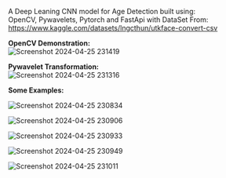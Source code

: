 A Deep Leaning CNN model for Age Detection built using:<br>
OpenCV, Pywavelets, Pytorch and FastApi with DataSet From:<br>
https://www.kaggle.com/datasets/lngcthun/utkface-convert-csv

<b>OpenCV Demonstration:</b> <br>
![Screenshot 2024-04-25 231419](https://github.com/userDoffy/Age-Detection---Pytorch-CNN-OpenCV/assets/122683480/76c131b5-1785-4405-aaf5-1d42c7a9ecf0)

<b>Pywavelet Transformation:</b> <br>
![Screenshot 2024-04-25 231316](https://github.com/userDoffy/Age-Detection---Pytorch-CNN-OpenCV/assets/122683480/806bae8c-00e0-4d49-a2f7-15895f33d206)

<b>Some Examples:</b>

![Screenshot 2024-04-25 230834](https://github.com/userDoffy/Age-Detection---Pytorch-CNN-OpenCV/assets/122683480/20a7c4a2-df74-4f5e-93ce-3b576235a2f5)

![Screenshot 2024-04-25 230906](https://github.com/userDoffy/Age-Detection---Pytorch-CNN-OpenCV/assets/122683480/0f0c261d-a2f2-49a5-876a-3a1b40f43e9f)

![Screenshot 2024-04-25 230933](https://github.com/userDoffy/Age-Detection---Pytorch-CNN-OpenCV/assets/122683480/85a2c01a-91cc-4cda-8b59-02bbcb4f0f27)

![Screenshot 2024-04-25 230949](https://github.com/userDoffy/Age-Detection---Pytorch-CNN-OpenCV/assets/122683480/7d58124f-9890-4d3e-8e35-85802af2c8a3)

![Screenshot 2024-04-25 231011](https://github.com/userDoffy/Age-Detection---Pytorch-CNN-OpenCV/assets/122683480/9a9d360b-a4f2-4b27-9170-d6bc1bb65df7)
